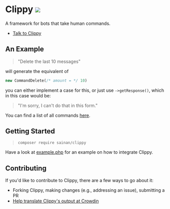 # Clippy ![](https://github.com/Sainan/Clippy/workflows/Unit%20Tests/badge.svg)

A framework for bots that take human commands.

- [Talk to Clippy](https://clippy.chat/)

## An Example

> "Delete the last 10 messages"

will generate the equivalent of

```PHP
new CommandDelete(/* amount = */ 10)
```

you can either implement a case for this, or just use `->getResponse()`, which in this case would be:

> "I'm sorry, I can't do that in this form."

You can find a list of all commands [here](https://docs.clippy.chat/inherits.html).

## Getting Started

> `composer require sainan/clippy`

Have a look at [example.php](https://github.com/Sainan/Clippy/blob/senpai/example.php) for an example on how to integrate Clippy.

## Contributing

If you'd like to contribute to Clippy, there are a few ways to go about it:

- Forking Clippy, making changes (e.g., addressing an issue), submitting a PR
- [Help translate Clippy's output at Crowdin](https://translate.clippy.chat/)
